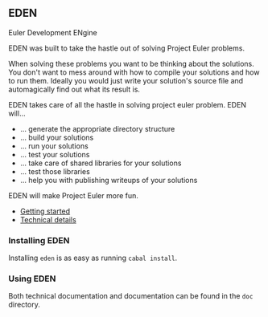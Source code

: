 ## EDEN
Euler Development ENgine

EDEN was built to take the hastle out of solving Project Euler problems.

When solving these problems you want to be thinking about the solutions.
You don't want to mess around with how to compile your solutions and how to run them.
Ideally you would just write your solution's source file and automagically find out what
 its result is.

EDEN takes care of all the hastle in solving project euler problem.
EDEN will...

- ... generate the appropriate directory structure
- ... build your solutions
- ... run your solutions
- ... test your solutions
- ... take care of shared libraries for your solutions
- ... test those libraries
- ... help you with publishing writeups of your solutions

EDEN will make Project Euler more fun.

- [Getting started](doc/getting-started.md)
- [Technical details](doc/technical-details.md)


### Installing EDEN

Installing `eden` is as easy as running `cabal install`.

### Using EDEN

Both technical documentation and documentation can be found in the `doc` directory.
